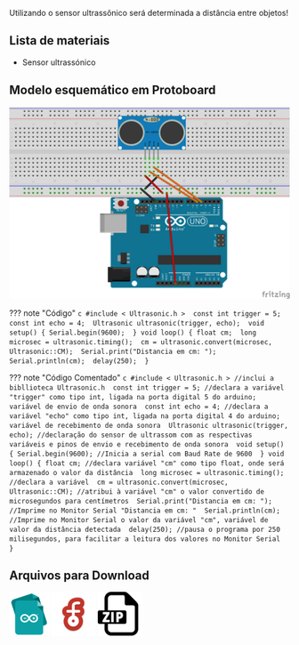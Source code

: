 Utilizando o sensor ultrassônico será determinada a distância entre objetos!

## Lista de materiais

 - Sensor ultrassónico

## Modelo esquemático em Protoboard

![Modelo esquemático](../arq/proj14.png)

??? note "Código"
    ```c
    #include < Ultrasonic.h > 
      const int trigger = 5; 
    const int echo = 4; 
    Ultrasonic ultrasonic(trigger, echo); 
    void setup() {
      Serial.begin(9600); 
    }
    void loop() {
      float cm; 
      long microsec = ultrasonic.timing(); 
      cm = ultrasonic.convert(microsec, Ultrasonic::CM); 
      Serial.print("Distancia em cm: "); 
      Serial.println(cm); 
      delay(250); 
    }
    ```
    
??? note "Código Comentado"
    ```c
    #include < Ultrasonic.h > //inclui a bibllioteca Ultrasonic.h 
      const int trigger = 5; //declara a variável "trigger" como tipo int, ligada na porta digital 5 do arduino; variável de envio de onda sonora 
    const int echo = 4; //declara a variável "echo" como tipo int, ligada na porta digital 4 do arduino; variável de recebimento de onda sonora 
    Ultrasonic ultrasonic(trigger, echo); //declaração do sensor de ultrassom com as respectivas variáveis e pinos de envio e recebimento de onda sonora 
    void setup() {
      Serial.begin(9600); //Inicia a serial com Baud Rate de 9600 
    }
    void loop() {
      float cm; //declara variável "cm" como tipo float, onde será armazenado o valor da distância 
      long microsec = ultrasonic.timing(); //declara a variável 
      cm = ultrasonic.convert(microsec, Ultrasonic::CM); //atribui à variável "cm" o valor convertido de microsegundos para centímetros 
      Serial.print("Distancia em cm: "); //Imprime no Monitor Serial "Distancia em cm: " 
      Serial.println(cm); //Imprime no Monitor Serial o valor da variável "cm", variável de valor da distância detectada 
      delay(250); //pausa o programa por 250 milisegundos, para facilitar a leitura dos valores no Monitor Serial 
    }
    ```

## Arquivos para Download

[![Arquivo ino](../arq/ino.png)](../arq/proj14.ino)          [![Arquivo fzz](../arq/fzz.png)](../arq/proj14.fzz)          [![Ultrasonic](../arq/zip.png)](../arq/Ultrasonic-master.zip)